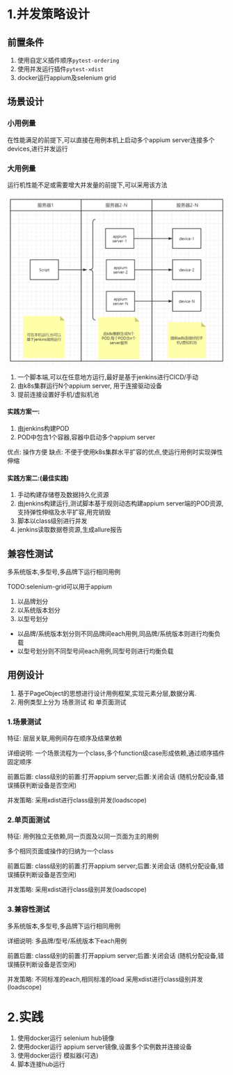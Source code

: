 # 1.并发策略设计
## 前置条件
1. 使用自定义插件顺序`pytest-ordering`
2. 使用并发运行插件`pytest-xdist`
3. docker运行appium及selenium grid

## 场景设计
### 小用例量
在性能满足的前提下,可以直接在用例本机上启动多个appium server连接多个devices,进行并发运行

### 大用例量
运行机性能不足或需要增大并发量的前提下,可以采用该方法

![](./images/workflows.png)

1. 一个脚本端,可以在任意地方运行,最好是基于jenkins进行CICD/手动
2. 由k8s集群运行N个appium server, 用于连接驱动设备
3. 提前连接设置好手机/虚拟机池

#### 实践方案一:
1. 由jenkins构建POD
2. POD中包含1个容器,容器中启动多个appium server

优点: 操作方便
缺点: 不便于使用k8s集群水平扩容的优点,使运行用例时实现弹性伸缩

#### 实践方案二:(最佳实践)
1. 手动构建存储卷及数据持久化资源
2. 由jenkins构建运行,测试脚本基于规则动态构建appium server端的POD资源, 支持弹性伸缩及水平扩容,用完销毁
3. 脚本以class级别进行并发
4. jenkins读取数据卷资源,生成allure报告

## 兼容性测试
多系统版本,多型号,多品牌下运行相同用例

TODO:selenium-grid可以用于appium

1. 以品牌划分
2. 以系统版本划分
3. 以型号划分

- 以品牌/系统版本划分则不同品牌间each用例,同品牌/系统版本则进行均衡负载
- 以型号划分则不同型号间each用例,同型号则进行均衡负载

## 用例设计
1. 基于PageObject的思想进行设计用例框架,实现元素分层,数据分离.
2. 用例类型上分为 场景测试 和 单页面测试

### 1.场景测试
特征: 层层关联,用例间存在顺序及结果依赖

详细说明: 一个场景流程为一个class,多个function级case形成依赖,通过顺序插件固定顺序

前置后置: class级别的前置:打开appium server;后置:关闭会话 (随机分配设备,错误捕获判断设备是否空闲)

并发策略: 采用xdist进行class级别并发(loadscope)

### 2.单页面测试
特征: 用例独立无依赖,同一页面及以同一页面为主的用例

多个相同页面或操作的归纳为一个class

前置后置: class级别的前置:打开appium server;后置:关闭会话 (随机分配设备,错误捕获判断设备是否空闲)

并发策略: 采用xdist进行class级别并发(loadscope)

### 3.兼容性测试
多系统版本,多型号,多品牌下运行相同用例

详细说明: 多品牌/型号/系统版本下each用例

前置后置: class级别的前置:打开appium server;后置:关闭会话 (随机分配设备,错误捕获判断设备是否空闲)

并发策略: 不同标准的each,相同标准的load 采用xdist进行class级别并发(loadscope)
# 2.实践
1. 使用docker运行 selenium hub镜像
2. 使用docker运行 appium server镜像,设置多个实例数并连接设备
3. 使用docker运行 模拟器(可选)
4. 脚本连接hub运行